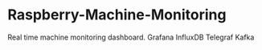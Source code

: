 # Raspberry-Machine-Monitoring
Real time machine monitoring dashboard. 
Grafana
InfluxDB
Telegraf
Kafka

